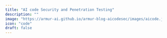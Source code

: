 ```yaml
---
title: "AI code Security and Penetration Testing"
description: ""
image: "https://armur-ai.github.io/armur-blog-aicodesec/images/aicode.jpg"
icon: "code"
draft: false
---
```


